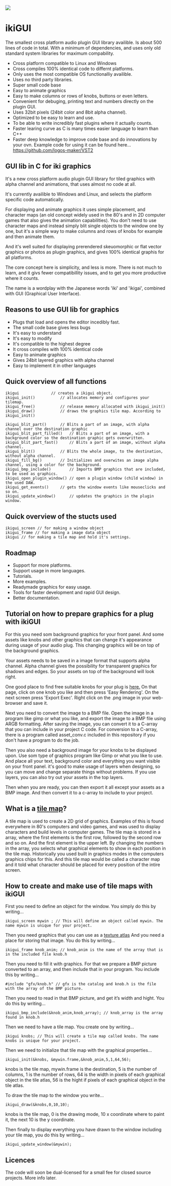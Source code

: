 ![](./thelay.png)

# ikiGUI
The smallest cross platform audio plugin GUI library availible. Is about 500 lines of code in total. With a minimum of dependencies, and uses only old standard system libraries for maximum compability.
- Cross platform compatible to Linux and Windows
- Cross compiles 100% identical code to differnt platforms.
- Only uses the most compatible OS functionalliy availible.
- Uses no third party libraries.
- Super small code base
- Easy to animate graphics
- Easy to make columns or rows of knobs, buttons or even letters.
- Convenient for debuging, printing text and numbers directly on the plugin GUI.
- Uses 32bit pixels (24bit color and 8bit alpha channel).
- Optimized to be easy to learn and use.
- To be able to write incredibly fast plugins where it actually counts.
- Faster learing curve as C is many times easier language to learn than C++
- Faster deep knowledge to improve code base and do innovations by your ovn.
Example code for using it can be found here... https://github.com/logos-maker/VST2

## GUI lib in C for iki graphics
It's a new cross platform audio plugin GUI library for tiled graphics with alpha channel and animations, that uses almost no code at all. 

It's currently availible to Windows and Linux, and selects the platform specific code automatically.

For displaying and animate graphics it uses simple placement, and character maps (an old concept widely used in the 80's and in 2D computer games that also gives the animation capabilities).
You don't need to use character maps and instead simply blit single objects to the window one by one, but it's a simple way to make columns and rows of knobs for example and then animate them.

And it's well suited for displaying prerendered skeuomorphic or flat vector graphics or photos as plugin graphics, and gives 100% identical graphis for all platforms.

The core concept here is simplicity, and less is more. There is not much to learn, and it givs fewer compatibillity issues, and to get you more productive where it counts.

The name is a wordplay with the Japanese words 'iki' and 'ikigai', combined with GUI (Graphical User Interface).
## Reasons to use GUI lib for graphics
- Plugs that load and opens the editor incedibly fast.
- The small code base gives less bugs
- It's easy to understand
- It's easy to modify
- It's compatible to the highest degree
- It cross compiles with 100% identical code
- Easy to animate graphics
- Gives 24bit layered graphics with alpha channel
- Easy to implement  it in other languages 

## Quick overview of all functions
```
ikigui				// creates a ikigui object.
ikigui_init()			// allocates memory and configures your tilemap.
ikigui_free()			// release memory allocated with ikigui_init()
ikigui_draw()			// draws the graphics tile map. According to ikigui_init() 

ikigui_blit_part()		// Blits a part of an image, with alpha channel over the destination graphic
ikigui_blit_part_filled()	// Blits a part of an image, with a background color so the destination graphic gets overwritten.
ikigui_blit_part_fast()		// Blits a part of an image, without alpha channel.
ikigui_blit()			// Blits the whole image, to the destination, without alpha channel.
ikigui_fill_bg()		// Initializes and overwites an image alpha channel, using a color for the background.
ikigui_bmp_include()		// Imports BMP graphics that are included, to be used as graphics.
ikigui_open_plugin_window()	// open a plugin window (child window) in the used DAW.
ikigui_get_events()		// gets the window events like mouseclicks and so on.
ikigui_update_window()		// updates the graphics in the plugin window.
```
## Quick overview of the stucts used
```
ikigui_screen // for making a window object
ikigui_frame // for making a image data object
ikigui // for making a tile map and hold it's settings.
```
## Roadmap
- Support for more platforms.
- Support usage in more languages.
- Tutorials.
- More examples.
- Readymade graphics for easy usage.
- Tools for faster development and rapid GUI design.
- Better documentation.

## Tutorial on how to prepare graphics for a plug with ikiGUI
For this you need som background graphics for your front panel.
And some assets like knobs and other graphics that can change it's appearance during usage of your audio plug. This changing graphics will be on top of the background graphics. 

Your assets needs to be saved in a image format that supports alpha channel.
Alpha channel gives the possibility for transparent graphics for shadows and edges.
So your assets on top of the background will look right.

One good place to find free suitable knobs for your plug is [here.](https://www.g200kg.com/en/webknobman/gallery.php)
On that page, click on one knob you like and then press 'Easy Rendering'.
On the next screen press 'Export Exec'.
Right click on the .png image in your web-browser and save it.

Next you need to convert the image to a BMP file.
Open the image in a program like gimp or what you like, and export the image to a BMP file using ARGB formatting. After saving the image, you can convert it to a C-array that you can include in your project C code.
For conversion to a C-array, there is a program called asset_conv.c included in this repository if you don't have a program to do the job.

Then you also need a background image for your knobs to be displayed upon.
Use som type of graphics program like Gimp or what you like to use.
And place all your text, background color and everything you want visible on your front panel.
it's good to make usage of layers when designing, so you can move and change separate things without problems. If you use layers, you can also try out your assets in the top layers.

Then when you are ready, you can then export it all except your assets as a BMP image.
And then convert it to a c-array to include to your project.

## What is a [tile map](https://en.wikipedia.org/wiki/Text_mode)?
A tile map is used to create a 2D grid of graphics. Examples of this is found everywhere in 80's computers and video games, and was used to display characters and build levels in computer games.
The tile map is stored in a array, where the first elements is the first row, followed by the second row and so on. And the first element is the upper left.
By changing the numbers in the array, you selects what graphical elements to show in each position in the tile map. Historically you used built in graphics modes in the computers graphics chips for this.
And this tile map would be called a character map and it told what character should be placed for every position of the intire screen.  

## How to create and make use of tile maps with ikiGUI
First you need to define an object for the window. You simply do this by writing...
```
ikigui_screen mywin ; // This will define an object called mywin. The name mywin is unique for your project.
```

Then you need graphics that you can use as a  [texture atlas](https://en.wikipedia.org/wiki/Texture_atlas)
And you need a place for storing that image. You do this by writing...
```
ikigui_frame knob_anim; // knob_anim is the name of the array that is in the included file knob.h
```

Then you need to fill it with graphics. For that we prepare a BMP picture converted to an array, and then include that in your program.
You include this by writing...
```
#include "gfx/knob.h" // gfx is the catalog and knob.h is the file with the array of the BMP picture.
```

Then you need to read in that BMP picture, and get it’s width and hight. You do this by writing...
```
ikigui_bmp_include(&knob_anim,knob_array); // knob_array is the array found in knob.h
```

Then we need to have a tile map. You create one by writing...
```
ikigui knobs; // This will create a tile map called knobs. The name knobs is unique for your project.
```

Then we need to initialize that tile map with the graphical properties...
```
ikigui_init(&knobs, &mywin.frame,&knob_anim,5,1,64,56);
```
knobs is the tile map, 
mywin.frame is the destination, 
5 is the number of columns, 
1 is the number of rows,
64 is the width in pixels of each graphical object in the tile atlas,
56 is the hight if pixels of each graphical object in the tile atlas.

To draw the tile map to the window you write...
```
ikigui_draw(&knobs,0,10,10);
```
knobs is the tile map, 
0 is the drawing mode, 
10 x coordinate where to paint it, 
the next 10 is the y coordinate.

Then finally to display everything you have drawn to the window including your tile map, you do this by writing...
```
ikigui_update_window(&mywin); 
```

## Licences
The code will soon be dual-licensed for a small fee for closed source projects. More info later.

